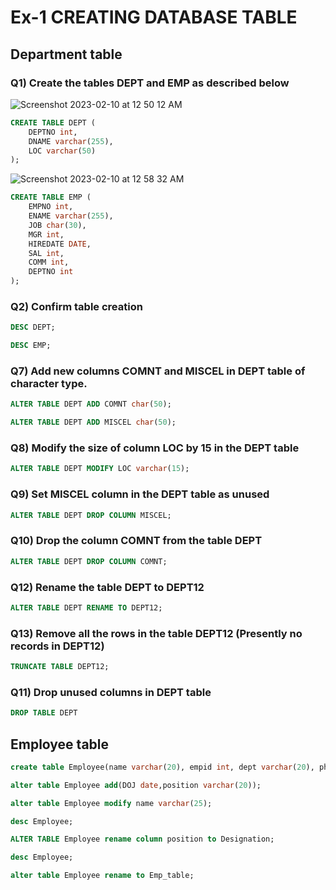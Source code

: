 # Ex-1 CREATING DATABASE TABLE

## Department table

### Q1) Create the tables DEPT and EMP as described below

![Screenshot 2023-02-10 at 12 50 12 AM](https://user-images.githubusercontent.com/69889418/217915784-ed8a8ba1-94fb-40eb-adc9-947594e4c0dc.png)

``` SQL
CREATE TABLE DEPT (
	DEPTNO int,
	DNAME varchar(255),
	LOC varchar(50)
);
```
![Screenshot 2023-02-10 at 12 58 32 AM](https://user-images.githubusercontent.com/69889418/217917495-bd764b24-f3c2-4cfa-8567-65caa3414609.png)

``` SQL
CREATE TABLE EMP (
	EMPNO int,
	ENAME varchar(255),
	JOB char(30),
	MGR int,
	HIREDATE DATE,
	SAL int,
	COMM int,
	DEPTNO int
);
```

### Q2) Confirm table creation

``` SQL
DESC DEPT;
```

``` SQL
DESC EMP;
```
### Q7) Add new columns COMNT and MISCEL in DEPT table of character type.

``` SQL
ALTER TABLE DEPT ADD COMNT char(50);

ALTER TABLE DEPT ADD MISCEL char(50);
```

### Q8) Modify the size of column LOC by 15 in the DEPT table

``` SQL
ALTER TABLE DEPT MODIFY LOC varchar(15);
```

### Q9) Set MISCEL column in the DEPT table as unused

``` SQL
ALTER TABLE DEPT DROP COLUMN MISCEL;
```

### Q10) Drop the column COMNT from the table DEPT

``` SQL
ALTER TABLE DEPT DROP COLUMN COMNT;
```

### Q12) Rename the table DEPT to DEPT12

``` sql
ALTER TABLE DEPT RENAME TO DEPT12;
```
### Q13) Remove all the rows in the table DEPT12 (Presently no records in DEPT12)

``` sql
TRUNCATE TABLE DEPT12;
```

### Q11) Drop unused columns in DEPT table

``` sql
DROP TABLE DEPT
```

## Employee table

``` sql
create table Employee(name varchar(20), empid int, dept varchar(20), phone_num int);
```

``` sql
alter table Employee add(DOJ date,position varchar(20));
```

``` sql
alter table Employee modify name varchar(25);
```

``` sql
desc Employee;
```

``` sql
ALTER TABLE Employee rename column position to Designation;
```

``` sql
desc Employee;
```

``` sql
alter table Employee rename to Emp_table;
```
